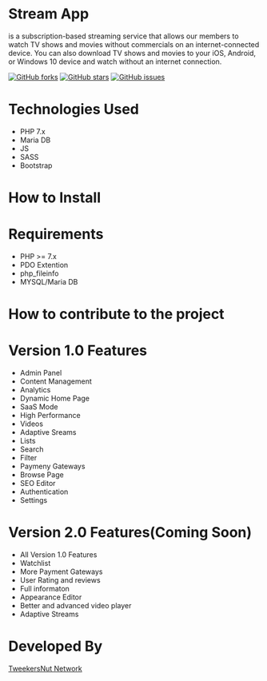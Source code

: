 # Stream App
is a subscription-based streaming service that allows our members to watch TV shows and movies without commercials on an internet-connected device. You can also download TV shows and movies to your iOS, Android, or Windows 10 device and watch without an internet connection.

<a href="https://github.com/TaranpreetSinghRayat/streaming_app/network"><img alt="GitHub forks" src="https://img.shields.io/github/forks/TaranpreetSinghRayat/streaming_app"></a>
<a href="https://github.com/TaranpreetSinghRayat/streaming_app/stargazers"><img alt="GitHub stars" src="https://img.shields.io/github/stars/TaranpreetSinghRayat/streaming_app"></a>
<a href="https://github.com/TaranpreetSinghRayat/streaming_app/issues"><img alt="GitHub issues" src="https://img.shields.io/github/issues/TaranpreetSinghRayat/streaming_app"></a>

# Technologies Used
- PHP 7.x
- Maria DB
- JS
- SASS
- Bootstrap

# How to Install

# Requirements
- PHP >= 7.x
- PDO Extention
- php_fileinfo
- MYSQL/Maria DB

# How to contribute to the project

# Version 1.0 Features
- Admin Panel
- Content Management
- Analytics
- Dynamic Home Page
- SaaS Mode
- High Performance
- Videos
- Adaptive Sreams
- Lists
- Search
- Filter
- Paymeny Gateways
- Browse Page
- SEO Editor
- Authentication
- Settings

# Version 2.0 Features(Coming Soon)
- All Version 1.0 Features
- Watchlist
- More Payment Gateways
- User Rating and reviews
- Full informaton
- Appearance Editor
- Better and advanced video player
- Adaptive Streams



# Developed By
<a href="https://tweekersnut.com">TweekersNut Network</a>
